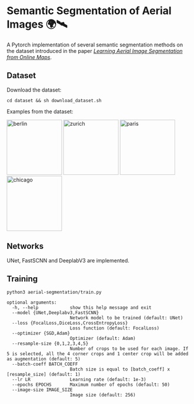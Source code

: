 # Semantic Segmentation of Aerial Images 🌍🛰️

A Pytorch implementation of several semantic segmentation methods on the dataset introduced in the paper [_Learning Aerial Image Segmentation from Online Maps_](https://ethz.ch/content/dam/ethz/special-interest/baug/igp/photogrammetry-remote-sensing-dam/documents/pdf/Papers/Learning%20Aerial%20Image.pdf).

## Dataset

Download the dataset:

```
cd dataset && sh download_dataset.sh
```
Examples from the dataset:

<img src="docs/berlin.png" alt="berlin" height="150"/>   <img src="docs/zurich.png" alt="zurich" height="150"/>   <img src="docs/paris.png" alt="paris" height="150"/>   <img src="docs/chicago.png" alt="chicago" height="150"/>

## Networks
UNet, FastSCNN and DeeplabV3 are implemented.

## Training
```
python3 aerial-segmentation/train.py

```
```
optional arguments:
  -h, --help            show this help message and exit
  --model {UNet,Deeplabv3,FastSCNN}
                        Network model to be trained (default: UNet)
  --loss {FocalLoss,DiceLoss,CrossEntropyLoss}
                        Loss function (default: FocalLoss)
  --optimizer {SGD,Adam}
                        Optimizer (default: Adam)
  --resample-size {0,1,2,3,4,5}
                        Number of crops to be used for each image. If 5 is selected, all the 4 corner crops and 1 center crop will be added as augmentation (default: 5)
  --batch-coeff BATCH_COEFF
                        Batch size is equal to [batch_coeff] x [resample_size] (default: 1)
  --lr LR               Learning rate (default: 1e-3)
  --epochs EPOCHS       Maximum number of epochs (default: 50)
  --image-size IMAGE_SIZE
                        Image size (default: 256)
```
